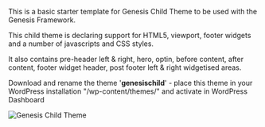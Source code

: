 This is a basic starter template for Genesis Child Theme to be used with the Genesis Framework.

This child theme is declaring support for HTML5, viewport, footer widgets and a number of javascripts and CSS styles.

It also contains pre-header left & right, hero, optin, before content, after content, footer widget header, post footer left & right widgetised areas.

Download and rename the theme '**genesischild**' - place this theme in your WordPress installation "/wp-content/themes/" and activate in WordPress Dashboard

![Genesis Child Theme](http://coolestguidesontheplanet.com/wp-content/themes/gee/images/genesis-markedup.png)


